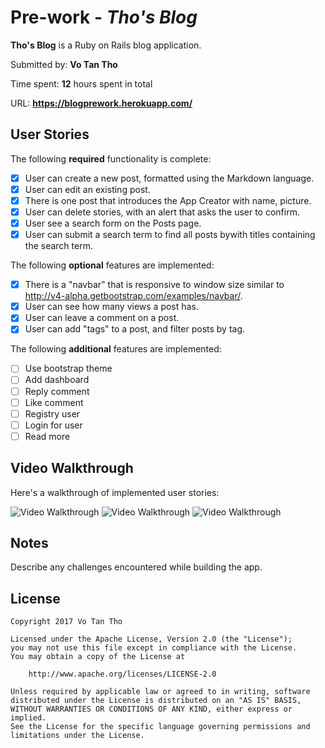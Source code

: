 # Pre-work - *Tho's Blog*

**Tho's Blog** is a Ruby on Rails blog application.

Submitted by: **Vo Tan Tho**

Time spent: **12** hours spent in total

URL: **https://blogprework.herokuapp.com/**

## User Stories

The following **required** functionality is complete:
    
* [x] User can create a new post, formatted using the Markdown language.
* [x] User can edit an existing post.
* [x] There is one post that introduces the App Creator with name, picture.
* [x] User can delete stories, with an alert that asks the user to confirm.
* [x] User see a search form on the Posts page.
* [x] User can submit a search term to find all posts bywith titles containing the search term.

The following **optional** features are implemented:
* [x] There is a "navbar" that is responsive to window size similar to http://v4-alpha.getbootstrap.com/examples/navbar/. 
* [x] User can see how many views a post has. 
* [x] User can leave a comment on a post.
* [x] User can add "tags" to a post, and filter posts by tag. 

The following **additional** features are implemented:

- [ ] Use bootstrap theme
- [ ] Add dashboard
- [ ] Reply comment
- [ ] Like comment
- [ ] Registry user
- [ ] Login for user
- [ ] Read more

## Video Walkthrough 

Here's a walkthrough of implemented user stories:

![Video Walkthrough](walkthrough_1.gif)
![Video Walkthrough](walkthrough_2.gif)
![Video Walkthrough](walkthrough_3.gif)

## Notes

Describe any challenges encountered while building the app.

## License

    Copyright 2017 Vo Tan Tho

    Licensed under the Apache License, Version 2.0 (the "License");
    you may not use this file except in compliance with the License.
    You may obtain a copy of the License at

        http://www.apache.org/licenses/LICENSE-2.0

    Unless required by applicable law or agreed to in writing, software
    distributed under the License is distributed on an "AS IS" BASIS,
    WITHOUT WARRANTIES OR CONDITIONS OF ANY KIND, either express or implied.
    See the License for the specific language governing permissions and
    limitations under the License.